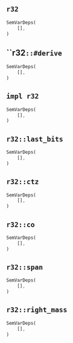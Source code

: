 ## `r32`

```rust
SemVarDeps(
    [],
)
```

## ``r32`::#derive`

```rust
SemVarDeps(
    [],
)
```

## `impl r32`

```rust
SemVarDeps(
    [],
)
```

## `r32::last_bits`

```rust
SemVarDeps(
    [],
)
```

## `r32::ctz`

```rust
SemVarDeps(
    [],
)
```

## `r32::co`

```rust
SemVarDeps(
    [],
)
```

## `r32::span`

```rust
SemVarDeps(
    [],
)
```

## `r32::right_mass`

```rust
SemVarDeps(
    [],
)
```
